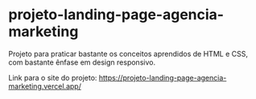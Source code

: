 # projeto-landing-page-agencia-marketing
<p>Projeto para praticar bastante os conceitos aprendidos de HTML e CSS, com bastante ênfase em design responsivo.</p>
<p>Link para o site do projeto: <a href="https://projeto-landing-page-agencia-marketing.vercel.app/">https://projeto-landing-page-agencia-marketing.vercel.app/</a></p>
